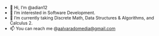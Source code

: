- 👋 Hi, I’m @adian12
- 👀 I’m interested in Software Development.
- 🌱 I’m currently taking Discrete Math, Data Structures & Algorithms, and Calculus 2.
- 📫 You can reach me @aalvaradomedia@gmail.com

<!---
adian12/adian12 is a ✨ special ✨ repository because its `README.md` (this file) appears on your GitHub profile.
You can click the Preview link to take a look at your changes.
--->
